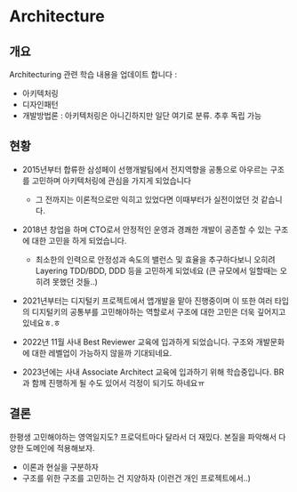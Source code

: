 # Architecture

## 개요

Architecturing 관련 학습 내용을 업데이트 합니다 : 

- 아키텍처링
- 디자인패턴
- 개발방법론 : 아키텍처링은 아니긴하지만 일단 여기로 분류. 추후 독립 가능

## 현황

* 2015년부터 합류한 삼성페이 선행개발팀에서 전지역향을 공통으로 아우르는 구조를 고민하며 아키텍처링에 관심을 가지게 되었습니다
  * 그 전까지는 이론적으로만 익히고 있었다면 이때부터가 실전이었던 것 같습니다.

* 2018년 창업을 하며 CTO로서 안정적인 운영과 경쾌한 개발이 공존할 수 있는 구조에 대한 고민을 하게 되었습니다.
  * 최소한의 인력으로 안정성과 속도의 밸런스 및 효율을 추구하다보니 오히려 Layering TDD/BDD, DDD 등을 고민하게 되었네요 (큰 규모에서 일할때는 오히려 못했던 것들..)

* 2021년부터는 디지털키 프로젝트에서 앱개발을 맡아 진행중이며 이 또한 여러 타입의 디지털키의 공통부를 고민해야하는 역할로서 구조에 대한 고민은 더욱 깊어지고있네요ㅎ.ㅎ
* 2022년 11월 사내 Best Reviewer 교육에 입과하게 되었습니다. 구조와 개발문화에 대한 레벨업이 가능하지 않을까 기대되네요.
* 2023년에는 사내 Associate Architect 교육에 입과하기 위해 학습중입니다. BR과 함께 진행하게 될 수도 있어서 걱정이 되기도 하네요ㅠ

## 결론

한평생 고민해야하는 영역일지도? 프로덕트마다 달라서 더 재밌다. 본질을 파악해서 다양한 도메인에 적용해보자.

- 이론과 현실을 구분하자
- 구조를 위한 구조를 고민하는 건 지양하자 (이런건 개인 프로젝트에서..)